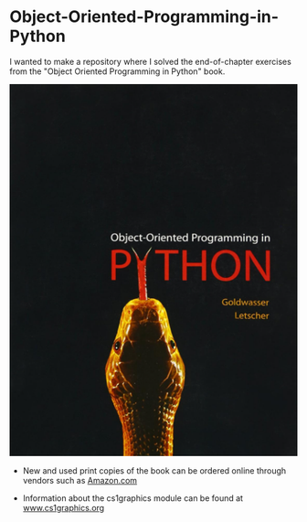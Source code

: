 # Object-Oriented-Programming-in-Python

I wanted to make a repository where I solved the end-of-chapter exercises from the "Object Oriented Programming in Python" book.

![Book](oop_goldwasser_letscher.png)

- New and used print copies of the book can be ordered online through vendors such as [Amazon.com](http://www.amazon.com/Object-Oriented-Programming-Python-Michael-Goldwasser/dp/0136150314)

- Information about the cs1graphics module can be found at www.cs1graphics.org
